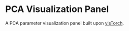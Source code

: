 # PCA Visualization Panel

A PCA parameter visualization panel built upon [visTorch](https://github.com/koulanurag/visTorch).
